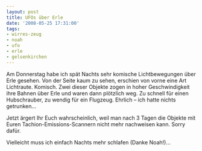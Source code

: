 ```yaml
---
layout: post
title: UFOs über Erle
date: '2008-05-25 17:31:00'
tags:
- wirres-zeug
- noah
- ufo
- erle
- gelsenkirchen
---
```


Am Donnerstag habe ich spät Nachts sehr komische Lichtbewegungen über Erle gesehen. Von der Seite kaum zu sehen, erschien von vorne eine Art Lichtraute. Komisch. Zwei dieser Objekte zogen in hoher Geschwindigkeit ihre Bahnen über Erle und waren dann plötzlich weg. Zu schnell für einen Hubschrauber, zu wendig für ein Flugzeug. Ehrlich &#8211; ich hatte nichts getrunken...

Jetzt ärgert Ihr Euch wahrscheinlich, weil man nach 3 Tagen die Objekte mit Euren Tachion-Emissions-Scannern nicht mehr nachweisen kann. Sorry dafür.

Vielleicht muss ich einfach Nachts mehr schlafen (Danke Noah!)&#8230;
